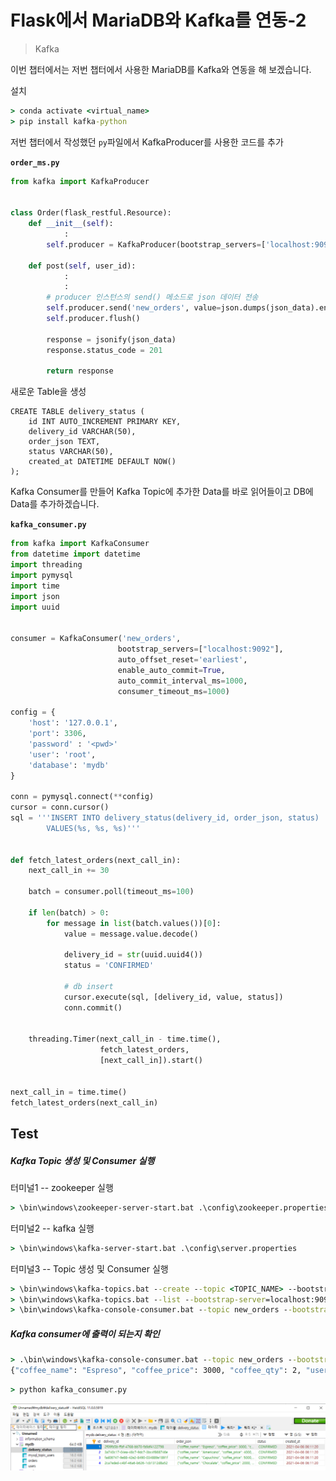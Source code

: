 # Flask에서 MariaDB와 Kafka를 연동-2

> Kafka

이번 챕터에서는 저번 챕터에서 사용한 MariaDB를  Kafka와 연동을 해 보겠습니다.



설치

```cmd
> conda activate <virtual_name>
> pip install kafka-python
```



저번 챕터에서 작성했던 `py`파일에서 KafkaProducer를 사용한 코드를 추가

**`order_ms.py`**

```python
from kafka import KafkaProducer


class Order(flask_restful.Resource):
    def __init__(self):
			:                
        self.producer = KafkaProducer(bootstrap_servers=['localhost:9092'])
        
    def post(self, user_id):
        	:
            :
       	# producer 인스턴스의 send() 메소드로 json 데이터 전송
        self.producer.send('new_orders', value=json.dumps(json_data).encode())
        self.producer.flush()
        
        response = jsonify(json_data)
        response.status_code = 201
        
        return response
```



새로운 Table을 생성

```mariadb
CREATE TABLE delivery_status (
	id INT AUTO_INCREMENT PRIMARY KEY,
    delivery_id VARCHAR(50),
	order_json TEXT,
    status VARCHAR(50),
	created_at DATETIME DEFAULT NOW()
);
```



Kafka Consumer를 만들어 Kafka Topic에 추가한 Data를 바로 읽어들이고 DB에 Data를 추가하겠습니다.

**`kafka_consumer.py`**

```python
from kafka import KafkaConsumer
from datetime import datetime
import threading
import pymysql
import time
import json
import uuid


consumer = KafkaConsumer('new_orders', 
                        bootstrap_servers=["localhost:9092"], 
                        auto_offset_reset='earliest', 
                        enable_auto_commit=True, 
                        auto_commit_interval_ms=1000, 
                        consumer_timeout_ms=1000)

config = {
    'host': '127.0.0.1',
    'port': 3306,
    'password' : '<pwd>'
    'user': 'root',
    'database': 'mydb'
}

conn = pymysql.connect(**config)
cursor = conn.cursor()
sql = '''INSERT INTO delivery_status(delivery_id, order_json, status) 
		VALUES(%s, %s, %s)'''


def fetch_latest_orders(next_call_in):
    next_call_in += 30

    batch = consumer.poll(timeout_ms=100)
    
    if len(batch) > 0:
        for message in list(batch.values())[0]:
            value = message.value.decode()

            delivery_id = str(uuid.uuid4())
            status = 'CONFIRMED'
            
            # db insert
            cursor.execute(sql, [delivery_id, value, status])
            conn.commit()


    threading.Timer(next_call_in - time.time(), 
                    fetch_latest_orders, 
                    [next_call_in]).start()


next_call_in = time.time()
fetch_latest_orders(next_call_in)
```





## Test

##### Kafka Topic 생성 및 Consumer 실행

터미널1 -- zookeeper 실행

```cmd
> \bin\windows\zookeeper-server-start.bat .\config\zookeeper.properties
```

터미널2 -- kafka 실행

```cmd
> \bin\windows\kafka-server-start.bat .\config\server.properties
```

터미널3 -- Topic 생성 및 Consumer 실행

```cmd
> \bin\windows\kafka-topics.bat --create --topic <TOPIC_NAME> --bootstrap-server=localhost:9092
> \bin\windows\kafka-topics.bat --list --bootstrap-server=localhost:9092
> \bin\windows\kafka-console-consumer.bat --topic new_orders --bootstrap-server localhost:9092
```



##### Kafka consumer에 출력이 되는지 확인

```cmd
> .\bin\windows\kafka-console-consumer.bat --topic new_orders --bootstrap-server localhost:9092
{"coffee_name": "Espreso", "coffee_price": 3000, "coffee_qty": 2, "user_id": "USER0001", "order_id": "b8da3883-d764-4a1c-aa63-e987cd7efedd", "ordered_at": "2021-04-06 11:35:42.892059"}
```



```cmd
> python kafka_consumer.py
```

![image-20210406152919262](03_Flask_OrderTable-2.assets/image-20210406152919262.png)


